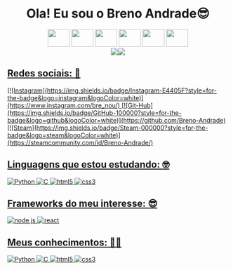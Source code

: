 
<h1 align = "center"> Ola! Eu sou o Breno Andrade😎 </h1>

<div align = "center">
<img height = "40" width = "50" src="https://cdn.jsdelivr.net/gh/devicons/devicon/icons/java/java-original.svg"/>
<img height = "40" width = "50" src="https://cdn.jsdelivr.net/gh/devicons/devicon/icons/python/python-original.svg"/>
<img height = "40" width = "50" src="https://cdn.jsdelivr.net/gh/devicons/devicon/icons/javascript/javascript-original.svg"/>
<img height = "40" width = "50" src="https://cdn.jsdelivr.net/gh/devicons/devicon/icons/html5/html5-original.svg"/>
<img height = "40" width = "50" src="https://cdn.jsdelivr.net/gh/devicons/devicon/icons/css3/css3-original.svg" />
<img height = "40" width = "50" src="https://cdn.jsdelivr.net/gh/devicons/devicon/icons/vscode/vscode-original.svg" />
</div>

<div align = "center">
	<a href="https://github.com/Breno-Andrade">
  <img src="https://github-readme-stats.vercel.app/api?username=Breno-Andrade&show_icons=true&theme=dark&include_all_commits=true&count_private=true"/><img 	src="https://github-readme-stats.vercel.app/api/top-langs/?username=Breno-Andrade&layout=compact&theme=dark"/>
</div>





<h2> Redes sociais: 📸</h2>
[![Instagram](https://img.shields.io/badge/Instagram-E4405F?style=for-the-badge&logo=instagram&logoColor=white)](https://www.instagram.com/bre_nou/)
[![Git-Hub](https://img.shields.io/badge/GitHub-100000?style=for-the-badge&logo=github&logoColor=white)](https://github.com/Breno-Andrade)
[![Steam](https://img.shields.io/badge/Steam-000000?style=for-the-badge&logo=steam&logoColor=white)](https://steamcommunity.com/id/Breno-Andrade/)

## Linguagens que estou estudando: 🤓

![Python](https://img.shields.io/badge/Python-3776AB?style=for-the-badge&logo=python&logoColor=white)
![C](https://img.shields.io/badge/C-00599C?style=for-the-badge&logo=c&logoColor=white)
![html5](https://img.shields.io/badge/HTML5-E34F26?style=for-the-badge&logo=html5&logoColor=white)
![css3](https://img.shields.io/badge/CSS3-1572B6?style=for-the-badge&logo=css3&logoColor=white)

## Frameworks do meu interesse: 😎

![node.js](https://img.shields.io/badge/Node.js-43853D?style=for-the-badge&logo=node.js&logoColor=white)
![react](https://img.shields.io/badge/React-20232A?style=for-the-badge&logo=react&logoColor=61DAFB)
  
## Meus conhecimentos: 👨‍💻

![Python](https://img.shields.io/badge/Python-3776AB?style=for-the-badge&logo=python&logoColor=white)
![C](https://img.shields.io/badge/C-00599C?style=for-the-badge&logo=c&logoColor=white)
![html5](https://img.shields.io/badge/HTML5-E34F26?style=for-the-badge&logo=html5&logoColor=white)
![css3](https://img.shields.io/badge/CSS3-1572B6?style=for-the-badge&logo=css3&logoColor=white)
